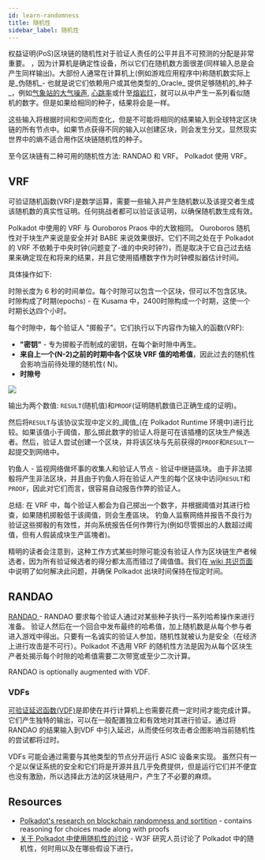 ```yaml
---
id: learn-randomness
title: 随机性
sidebar_label: 随机性
---
```


权益证明(PoS)区块链的随机性对于验证人责任的公平并且不可预测的分配是非常重要。 ，因为计算机是确定性设备，所以它们在随机数方面很差(同样输入总是会产生同样输出)。大部份人通常在计算机上(例如游戏应用程序中)称随机数实际上是_伪随机_- 也就是说它们依赖用户或其他类型的_Oracle_ 提供足够随机的_种子_，例如[气象站的大气噪声](https://www.random.org/randomness/), [心跳率](https://mdpi.altmetric.com/details/47574324)或什至[熔岩灯](https://en.wikipedia.org/wiki/Lavarand)，就可以从中产生一系列看似随机的数字。但是如果给相同的种子，结果将会是一样。

这些输入将根据时间和空间而变化，但是不可能将相同的结果输入到全球特定区块链的所有节点中。如果节点获得不同的输入以创建区块，则会发生分叉。显然现实世界中的熵不适合用作区块链随机性的种子。

至今区块链有二种可用的随机性方法: RANDAO 和 VRF。 Polkadot 使用 VRF。

## VRF

可验证随机函数(VRF)是数学运算，需要一些输入并产生随机数以及该提交者生成该随机数的真实性证明。任何挑战者都可以验证该证明，以确保随机数生成有效。

Polkadot 中使用的 VRF 与 Ouroboros Praos 中的大致相同。 Ouroboros 随机性对于块生产来说是安全并对 BABE 来说效果很好。它们不同之处在于 Polkadot 的 VRF 不依赖于中央时钟(问题变了-谁的中央时钟?)，而是取决于它自己过去结果来确定现在和将来的结果，并且它使用插槽数字作为时钟模拟器估计时间。

具体操作如下:

时隙长度为 6 秒的时间单位。每个时隙可以包含一个区块，但可以不包含区块。时隙构成了时期(epochs) - 在 Kusama 中，2400时隙构成一个时期，这使一个时期长达四个小时。

每个时隙中，每个验证人 "掷骰子"。它们执行以下内容作为输入的函数(VRF):

- **"密钥"** - 专为掷骰子而制成的密钥，在每个新时隙中再生。
- **来自上一个(N-2)之前的时期中各个区块 VRF 值的哈希值**，因此过去的随机性会影响当前待处理的随机性( N)。
- **时隙号**

![](assets/VRF_babe.png)

输出为两个数值: ` RESULT `(随机值)和` PROOF `(证明随机数值已正确生成的证明)。

然后将` RESULT `与该协议实现中定义的_阈值_(在 Polkadot Runtime 环境中)进行比较。如果该值小于阈值，那么掷此数字的验证人将是可在该插槽的区块生产候选者。然后，验证人尝试创建一个区块，并将该区块与先前获得的` PROOF `和` RESULT `一起提交到网络中。

钓鱼人 - 监视网络做坏事的收集人和验证人节点 - 验证中继链區块。 由于非法掷骰将产生非法区块，并且由于钓鱼人将在验证人产生的每个区块中访问` RESULT `和` PROOF `，因此对它们而言，很容易自动报告作弊的验证人。

总结: 在 VRF 中，每个验证人都会为自己掷出一个数字，并根据阈值对其进行检查，如果随机掷骰低于该阈值，则会生產區块。 钓鱼人监察网络并报告不良行为验证这些掷骰的有效性，并向系统报告任何作弊行为(例如尽管掷出的人数超过阈值，但有人假装成块生产區塊者)。

精明的读者会注意到，这种工作方式某些时隙可能没有验证人作为区块链生产者候选者，因为所有验证候选者的得分都太高而错过了阈值值。我们在[ wiki 共识页面](learn-consensus)中说明了如何解决此问题，并确保 Polkadot 出块时间保持在恒定时间。

## RANDAO

[ RANDAO ](https://github.com/randao/randao) - RANDAO 要求每个验证人通过对某些种子执行一系列哈希操作来进行准备。 验证人然后在一个回合中发布最终的哈希值，加上随机数是从每个参与者进入游戏中得出。只要有一名诚实的验证人参加，随机性就被认为是安全（在经济上进行攻击是不可行）。Polkadot 不选用 VRF 的随机性方法是因为从每个区块生产者处揭示每个时隙的哈希值需要二次带宽或至少二次计算。

RANDAO is optionally augmented with VDF.

### VDFs

[可验证延迟函数(VDF)](https://vdfresearch.org/)是即使在并行计算机上也需要花费一定时间才能完成计算。它们产生独特的输出，可以在一般配置独立和有效地对其进行验证。通过将 RANDAO 的结果输入到VDF 中引入延迟，从而使任何攻击者企图影响当前随机性的尝试都将过时。

VDFs 可能会通过需要与其他类型的节点分开运行 ASIC 设备来实现。 虽然只有一个足以保证系统的安全和它们将是开源并且几乎免费提供，但是运行它们并不便宜也没有激励，所以选择此方法的区块链用户，产生了不必要的麻烦。

## Resources

- [Polkadot's research on blockchain randomness and sortition](https://research.web3.foundation/en/latest/polkadot/BABE/Babe.html) - contains reasoning for choices made along with proofs
- [关于 Polkadot 中使用随机性的讨论](https://github.com/paritytech/ink/issues/57) - W3F 研究人员讨论了 Polkadot 中的随机性，何时用以及在哪些假设下进行。
